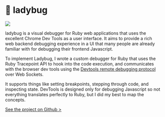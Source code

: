 ---
---

# 🐞 ladybug

![](/images/project_images/ladybug/ladybug-demo.gif)

ladybug is a visual debugger for Ruby web applications that uses the excellent
Chrome Dev Tools as a user interface. It aims to provide a rich web backend debugging experience in a UI that many
people are already familiar with for debugging their frontend Javascript.

To implement Ladybug, I wrote a custom debugger for Ruby
that uses the Ruby Tracepoint API to hook into the code execution,
and communicates with the browser dev tools using the [Devtools remote
debugging protocol](https://chromedevtools.github.io/devtools-protocol/) over Web Sockets.

It supports things like setting breakpoints, stepping through code,
and inspecting state. DevTools is designed only for debugging Javascript so not everything
translates perfectly to Ruby, but I did my best to map the concepts.

[See the project on Github >](https://github.com/geoffreylitt/ladybug)
